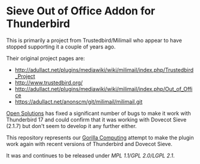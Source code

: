 # Sieve Out of Office Addon for Thunderbird

This is primarily a project from Trustedbird/Milimail who appear to have stopped supporting it a couple of years ago.

Their original project pages are:

* http://adullact.net/plugins/mediawiki/wiki/milimail/index.php/Trustedbird_Project
* http://www.trustedbird.org/
* http://adullact.net/plugins/mediawiki/wiki/milimail/index.php/Out_of_Office
* https://adullact.net/anonscm/git/milimail/milimail.git

[Open Solutions](http://www.opensolutions.ie/) has fixed a significant number of bugs to make it work
with Thunderbird 17 and could confirm that it was working with Dovecot Sieve (2.1.7) but don't seem to develop it any further either.

This repository represents our [Gorilla Computing](http://www.gorilla-computing.de/) attempt to make the plugin work again with recent versions of Thunderbird and Dovecot Sieve.

It was and continues to be released under *MPL 1.1/GPL 2.0/LGPL 2.1*.
